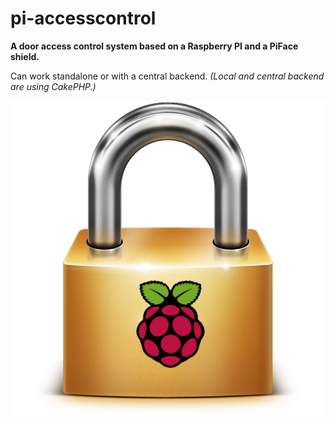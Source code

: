 pi-accesscontrol
================

**A door access control system based on a Raspberry PI and a PiFace shield.**

Can work standalone or with a central backend. *(Local and central backend are using CakePHP.)*

![Logo](https://raw.githubusercontent.com/Elektordi/pi-accesscontrol/master/doc/logo.png)
